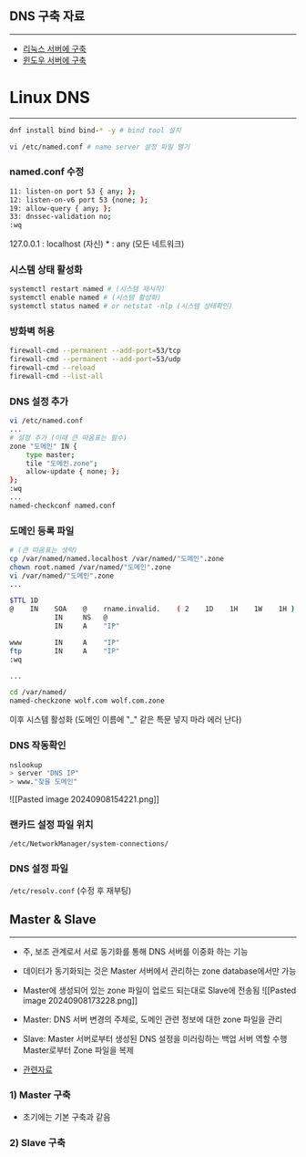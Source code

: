 ## DNS 구축 자료
---
- [리눅스 서버에 구축](https://velog.io/@sherlockid8/Linux-CentOS-7-DNS-%EB%84%A4%EC%9E%84%EC%84%9C%EB%B2%84-%EA%B5%AC%EC%B6%95%ED%95%98%EA%B8%B0)
- [윈도우 서버에 구축](https://ast-216.tistory.com/14)


# Linux DNS
---
```sh
dnf install bind bind-* -y # bind tool 설치

vi /etc/named.conf # name server 설정 파일 열기
```

### named.conf 수정
```sh
11: listen-on port 53 { any; };
12: listen-on-v6 port 53 {none; }; 
19: allow-query { any; };
33: dnssec-validation no;
:wq 
```

127.0.0.1 : localhost (자신)
\* : any (모든 네트워크)

### 시스템 상태 활성화
``` sh
systemctl restart named # (시스템 재시작)
systemctl enable named # (시스템 활성화)
systemctl status named # or netstat -nlp (시스템 상태확인)
```

### 방화벽 허용
```sh
firewall-cmd --permanent --add-port=53/tcp
firewall-cmd --permanent --add-port=53/udp
firewall-cmd --reload
firewall-cmd --list-all
```

### DNS 설정 추가
```sh
vi /etc/named.conf
...
# 설정 추가 (이때 큰 따옴표는 필수)
zone "도메인" IN { 
	type master;
	tile "도메인.zone";
	allow-update { none; };
};
:wq
...
named-checkconf named.conf
```

### 도메인 등록 파일
```sh
# (큰 따옴표는 생략)
cp /var/named/named.localhost /var/named/"도메인".zone
chown root.named /var/named/"도메인".zone
vi /var/named/"도메인".zone
...

$TTL 1D
@    IN    SOA    @    rname.invalid.    ( 2    1D    1H    1W    1H )
           IN     NS   @
           IN     A    "IP"

www        IN     A    "IP"
ftp        IN     A    "IP"
:wq 

...

cd /var/named/
named-checkzone wolf.com wolf.com.zone
```

이후 시스템 활성화 
(도메인 이름에 "_" 같은 특문 넣지 마라 에러 난다)

### DNS 작동확인
```sh
nslookup 
> server "DNS IP"
> www."찾을 도메인"
```
![[Pasted image 20240908154221.png]]

### 랜카드 설정 파일 위치
`/etc/NetworkManager/system-connections/`

### DNS 설정 파일
`/etc/resolv.conf` (수정 후 재부팅)

## Master & Slave
---
- 주, 보조 관계로서 서로 동기화를 통해 DNS 서버를 이중화 하는 기능
- 데이터가 동기화되는 것은 Master 서버에서 관리하는 zone database에서만 가능
- Master에 생성되어 있는 zone 파일이 업로드 되는대로 Slave에 전송됨
![[Pasted image 20240908173228.png]]
- Master: DNS 서버 변경의 주체로, 도메인 관련 정보에 대한 zone 파일을 관리
- Slave: Master 서버로부터 생성된 DNS 설정을 미러링하는 백업 서버 역할 수행
	  Master로부터 Zone 파일을 복제

- [관련자료](https://rlahjxx.tistory.com/15)
### 1) Master 구축
- 초기에는 기본 구축과 같음


### 2) Slave 구축
